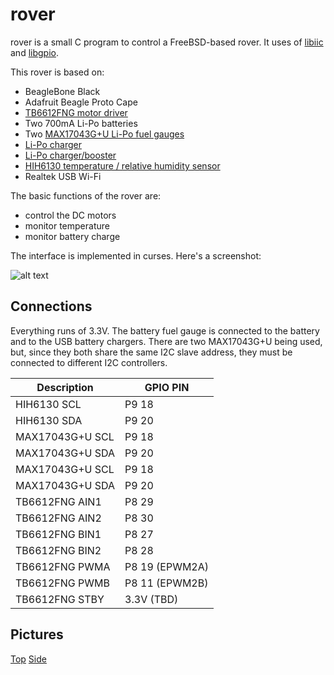 # rover

rover is a small C program to control a FreeBSD-based rover.  It uses of [libiic](https://bitbucket.org/rpaulo/libiic) and [libgpio](https://bitbucket.org/rpaulo/libgpio).

This rover is based on:

* BeagleBone Black
* Adafruit Beagle Proto Cape
* [TB6612FNG motor driver](https://www.sparkfun.com/products/9457)
* Two 700mA Li-Po batteries
* Two [MAX17043G+U Li-Po fuel gauges](https://www.sparkfun.com/products/10617)
* [Li-Po charger](https://www.sparkfun.com/products/10401)
* [Li-Po charger/booster](https://www.sparkfun.com/products/11231)
* [HIH6130 temperature / relative humidity sensor](https://www.sparkfun.com/products/11295)
* Realtek USB Wi-Fi 

The basic functions of the rover are:

* control the DC motors
* monitor temperature
* monitor battery charge

The interface is implemented in curses.  Here's a screenshot:

![alt text](http://people.freebsd.org/~rpaulo/rover_ui.png)

Connections
-----------

Everything runs of 3.3V.  The battery fuel gauge is connected to the battery and to the USB battery chargers.  There are two MAX17043G+U being used, but, since they both share the same I2C slave address, they must be connected to different I2C controllers.


Description | GPIO PIN
----------- | --------
HIH6130 SCL | P9 18
HIH6130 SDA | P9 20
MAX17043G+U SCL | P9 18
MAX17043G+U SDA | P9 20
MAX17043G+U SCL | P9 18
MAX17043G+U SDA | P9 20
TB6612FNG AIN1 | P8 29
TB6612FNG AIN2 | P8 30
TB6612FNG BIN1 | P8 27
TB6612FNG BIN2 | P8 28
TB6612FNG PWMA | P8 19 (EPWM2A)
TB6612FNG PWMB | P8 11 (EPWM2B)
TB6612FNG STBY | 3.3V (TBD)

Pictures
--------
[Top](http://people.freebsd.org/~rpaulo/fbsd_rover2.JPG)
[Side](http://people.freebsd.org/~rpaulo/fbsd_rover1.JPG)
